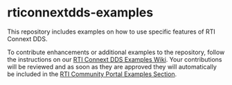 rticonnextdds-examples
=======================

This repository includes examples on how to use specific features of RTI Connext DDS.

To contribute enhancements or additional examples to the repository, follow the instructions on our [RTI Connext DDS Examples Wiki](https://github.com/rticommunity/rticonnextdds-examples/wiki). 
Your contributions will be reviewed and as soon as they are approved they will automatically be included in the 
[RTI Community Portal Examples Section](http://community.rti.com).  
